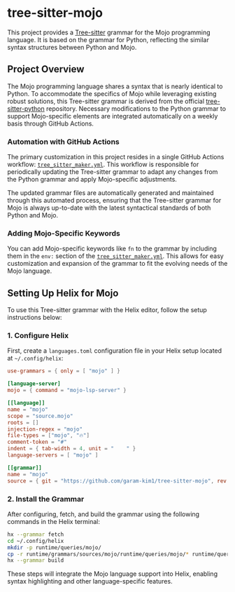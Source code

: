 # tree-sitter-mojo

This project provides a [Tree-sitter](https://tree-sitter.github.io/tree-sitter/) grammar for the Mojo programming language. It is based on the grammar for Python, reflecting the similar syntax structures between Python and Mojo.

## Project Overview

The Mojo programming language shares a syntax that is nearly identical to Python. To accommodate the specifics of Mojo while leveraging existing robust solutions, this Tree-sitter grammar is derived from the official [tree-sitter-python](https://github.com/tree-sitter/tree-sitter-python) repository. Necessary modifications to the Python grammar to support Mojo-specific elements are integrated automatically on a weekly basis through GitHub Actions.

### Automation with GitHub Actions

The primary customization in this project resides in a single GitHub Actions workflow: [`tree_sitter_maker.yml`](.github/workflows/tree_sitter_maker.yml). This workflow is responsible for periodically updating the Tree-sitter grammar to adapt any changes from the Python grammar and apply Mojo-specific adjustments.

The updated grammar files are automatically generated and maintained through this automated process, ensuring that the Tree-sitter grammar for Mojo is always up-to-date with the latest syntactical standards of both Python and Mojo.

### Adding Mojo-Specific Keywords

You can add Mojo-specific keywords like `fn` to the grammar by including them in the `env:` section of the [`tree_sitter_maker.yml`](.github/workflows/tree_sitter_maker.yml). This allows for easy customization and expansion of the grammar to fit the evolving needs of the Mojo language.

## Setting Up Helix for Mojo

To use this Tree-sitter grammar with the Helix editor, follow the setup instructions below:

### 1. Configure Helix

First, create a `languages.toml` configuration file in your Helix setup located at `~/.config/helix`:

```toml
use-grammars = { only = [ "mojo" ] }

[language-server]
mojo = { command = "mojo-lsp-server" }

[[language]]
name = "mojo"
scope = "source.mojo"
roots = []
injection-regex = "mojo"
file-types = ["mojo", "🔥"]
comment-token = "#"
indent = { tab-width = 4, unit = "    " }
language-servers = [ "mojo" ]

[[grammar]]
name = "mojo"
source = { git = "https://github.com/garam-kim1/tree-sitter-mojo", rev = "2d2eef5fe3a9dba9310ac4fbe457423e8cd017ce" }
```

### 2. Install the Grammar

After configuring, fetch, and build the grammar using the following commands in the Helix terminal:

```bash
hx --grammar fetch
cd ~/.config/helix
mkdir -p runtime/queries/mojo/
cp -r runtime/grammars/sources/mojo/runtime/queries/mojo/* runtime/queries/mojo/
hx --grammar build
```

These steps will integrate the Mojo language support into Helix, enabling syntax highlighting and other language-specific features.
